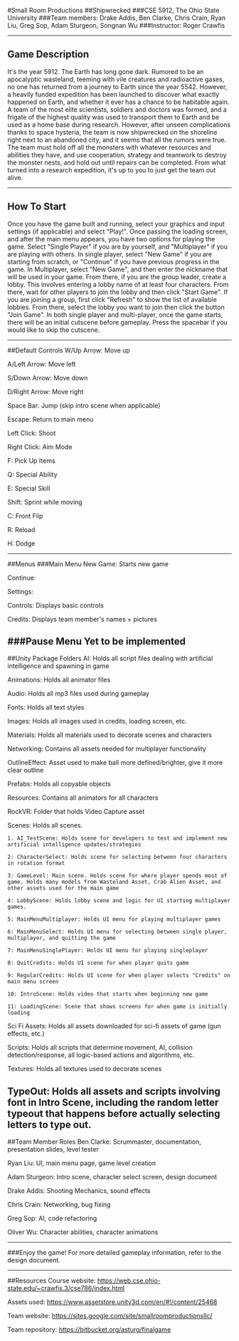 ﻿#Small Room Productions
##Shipwrecked
###CSE 5912, The Ohio State University
###Team members: Drake Addis, Ben Clarke, Chris Crain, Ryan Liu, Greg Sop, Adam Sturgeon, Songnan Wu
###Instructor: Roger Crawfis

---

## Game Description

It's the year 5912. The Earth has long gone dark. Rumored to be an apocalyptic wasteland, teeming with vile creatures and radioactive gases, no one has returned from a journey to Earth since the year 5542. However, a heavily funded expedition has been launched to discover what exactly happened on Earth, and whether it ever has a chance to be habitable again. A team of the most elite scientists, soldiers and doctors was formed, and a frigate of the highest quality was used to transport them to Earth and be used as a home base during research. However, after unseen complications thanks to space hysteria, the team is now shipwrecked on the shoreline right next to an abandoned city, and it seems that all the rumors were true. The team must hold off all the monsters with whatever resources and abilities they have, and use cooperation, strategy and teamwork to destroy the monster nests, and hold out until repairs can be completed. From what turned into a research expedition, it's up to you to just get the team out alive.

---

## How To Start
Once you have the game built and running, select your graphics and input settings (if applicable) and select "Play!". Once passing the loading screen, and after the main menu appears, you have two options for playing the game. Select "Single Player" if you are by yourself, and "Multiplayer" if you are playing with others. In single player, select "New Game" if you are starting from scratch, or "Continue" if you have previous progress in the game. In Multiplayer, select "New Game", and then enter the nickname that will be used in your game. From there, if you are the group leader, create a lobby. This involves entering a lobby name of at least four characters. From there, wait for other players to join the lobby and then click "Start Game". If you are joining a group, first click "Refresh" to show the list of available lobbies. From there, select the lobby you want to join then click the button "Join Game". In both single player and multi-player, once the game starts, there will be an initial cutscene before gameplay. Press the spacebar if you would like to skip the cutscene.

---

##Default Controls
W/Up Arrow: Move up

A/Left Arrow: Move left

S/Down Arrow: Move down

D/Right Arrow: Move right

Space Bar: Jump (skip intro scene when applicable)

Escape: Return to main menu

Left Click: Shoot

Right Click: Aim Mode

F: Pick Up Items

Q: Special Ability

E: Special Skill

Shift: Sprint while moving

C: Front Flip

R: Reload

H: Dodge

---

##Menus
###Main Menu
New Game: Starts new game

Continue: 

Settings: 

Controls: Displays basic controls

Credits: Displays team member's names + pictures

###Pause Menu
Yet to be implemented
--- 

##Unity Package Folders
AI: Holds all script files dealing with artificial intelligence and spawning in game

Animations: Holds all animator files 

Audio: Holds all mp3 files used during gameplay

Fonts: Holds all text styles

Images: Holds all images used in credits, loading screen, etc.

Materials: Holds all materials used to decorate scenes and characters

Networking: Contains all assets needed for multiplayer functionality

OutlineEffect: Asset used to make ball more defined/brighter, give it more clear outline

Prefabs: Holds all copyable objects

Resources: Contains all animators for all characters

RockVR: Folder that holds Video Capture asset

Scenes: Holds all scenes. 

	1. AI_TestScene: Holds scene for developers to test and implement new artificial intelligence updates/strategies

	2: CharacterSelect: Holds scene for selecting between four characters in rotation format

	3: GameLevel: Main scene. Holds scene for where player spends most of game. Holds many models from Wasteland Asset, Crab Alien Asset, and other assets used for the main game

	4: LobbyScene: Holds lobby scene and logic for UI starting multiplayer games. 
	
	5: MainMenuMultiplayer: Holds UI menu for playing multiplayer games

	6: MainMenuSelect: Holds UI menu for selecting between single player, multiplayer, and quitting the game

	7: MainMenuSinglePlayer: Holds UI menu for playing singleplayer

	8: QuitCredits: Holds UI scene for when player quits game

	9: RegularCredits: Holds UI scene for when player selects "Credits" on main menu screen

	10: IntroScene: Holds video that starts when beginning new game

	11: LoadingScene: Scene that shows screens for when game is initially loading

Sci Fi Assets: Holds all assets downloaded for sci-fi assets of game (gun effects, etc.)

Scripts: Holds all scripts that determine movement, AI, collision detection/response, all logic-based actions and algorithms, etc.

Textures: Holds all textures used to decorate scenes

TypeOut: Holds all assets and scripts involving font in Intro Scene, including the random letter typeout that happens before actually selecting letters to type out. 
---

##Team Member Roles
Ben Clarke: Scrummaster, documentation, presentation slides, level tester

Ryan Liu: UI, main menu page, game level creation

Adam Sturgeon: Intro scene, character select screen, design document

Drake Addis: Shooting Mechanics, sound effects

Chris Crain: Networking, bug fixing

Greg Sop: AI, code refactoring

Oliver Wu: Character abilities, character animations

---

###Enjoy the game! For more detailed gameplay information, refer to the design document.

--- 

##Resources
Course website: https://web.cse.ohio-state.edu/~crawfis.3/cse786/index.html

Assets used: https://www.assetstore.unity3d.com/en/#!/content/25468

Team website: https://sites.google.com/site/smallroomproductionsllc/

Team repository: https://bitbucket.org/asturg/finalgame
